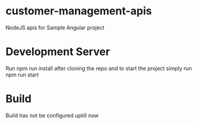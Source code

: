 # customer-management-apis
NodeJS apis for Sample Angular project

# Development Server
Run npm run install after cloning the repo and to start the project simply run npm run start

# Build
Build has not be configured uptill now
